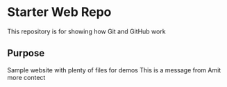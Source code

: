 # Starter Web Repo

This repository is for showing how Git and GitHub work

## Purpose

Sample website with plenty of files for demos
This is a message from Amit
more contect
